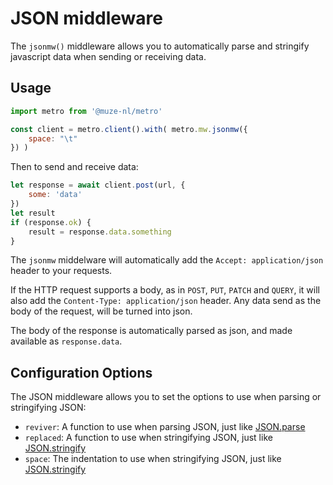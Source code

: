 # JSON middleware

The `jsonmw()` middleware allows you to automatically parse and stringify javascript data when sending or receiving data.

## Usage

```javascript
import metro from '@muze-nl/metro'

const client = metro.client().with( metro.mw.jsonmw({
	space: "\t"
}) )
```

Then to send and receive data:

```javascript
let response = await client.post(url, {
	some: 'data'
})
let result
if (response.ok) {
	result = response.data.something
}
```

The `jsonmw` middelware will automatically add the `Accept: application/json` header to your requests.

If the HTTP request supports a body, as in `POST`, `PUT`, `PATCH` and `QUERY`, it will also add the `Content-Type: application/json` header. Any data send as the body of the request, will be turned into json. 

The body of the response is automatically parsed as json, and made available as `response.data`.

## Configuration Options

The JSON middleware allows you to set the options to use when parsing or stringifying JSON:

- `reviver`: A function to use when parsing JSON, just like [JSON.parse](https://developer.mozilla.org/en-US/docs/Web/JavaScript/Reference/Global_Objects/JSON/parse#the_reviver_parameter)
- `replaced`: A function to use when stringifying JSON, just like [JSON.stringify](https://developer.mozilla.org/en-US/docs/Web/JavaScript/Reference/Global_Objects/JSON/stringify#the_replacer_parameter)
- `space`: The indentation to use when stringifying JSON, just like [JSON.stringify](https://developer.mozilla.org/en-US/docs/Web/JavaScript/Reference/Global_Objects/JSON/stringify#space)